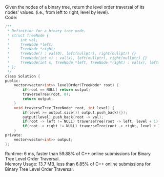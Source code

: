Given the nodes of a binary tree, return the level order traversal of its nodes' values. (i.e., from left to right, level by level).  
Code:  
```c
/**
 * Definition for a binary tree node.
 * struct TreeNode {
 *     int val;
 *     TreeNode *left;
 *     TreeNode *right;
 *     TreeNode() : val(0), left(nullptr), right(nullptr) {}
 *     TreeNode(int x) : val(x), left(nullptr), right(nullptr) {}
 *     TreeNode(int x, TreeNode *left, TreeNode *right) : val(x), left(left), right(right) {}
 * };
 */
class Solution {
public:
    vector<vector<int>> levelOrder(TreeNode* root) {
        if(root == NULL) return output;
        traverseTree(root, 0);
        return output;
    }
    void traverseTree(TreeNode* root, int level) {
        if(level >= output.size()) output.push_back({});
        output[level].push_back(root -> val);
        if(root -> left != NULL) traverseTree(root -> left, level + 1);
        if(root -> right != NULL) traverseTree(root -> right, level + 1);
    }
private:
    vector<vector<int>> output;
};
```
Runtime: 6 ms, faster than 59.88% of C++ online submissions for Binary Tree Level Order Traversal.  
Memory Usage: 13.7 MB, less than 6.85% of C++ online submissions for Binary Tree Level Order Traversal.  
